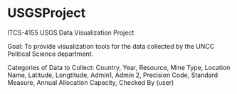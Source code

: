 # USGSProject
ITCS-4155 USGS Data Visualization Project

Goal: To provide visualization tools for the data collected by the UNCC Political Science department.
     
  Categories of Data to Collect: Country, Year, Resource, Mine Type, Location Name, Latitude, Longtitude, Admin1, Admin 2, Precision Code, Standard Measure, Annual Allocation Capacity, Checked By (user)

